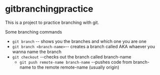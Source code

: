 # gitbranchingpractice

This is a project to practice branching with git.

Some branching commands

- `git branch` -- shows you the branches and which one you are one
- `git branch <branch-name>`-- creates a branch called <branch-name> AKA whaever you wanna name the branch
- `git checkout` --checks out the branch called branch-name
  - `git push remote-name branch-name`  --pushes code from branch-name to the remote remote-name (usually origin)

